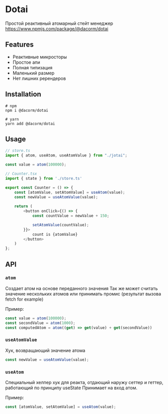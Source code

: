 # Dotai

Простой реактивный атомарный стейт менеджер
https://www.npmjs.com/package/@dacorm/dotai

## Features

- Реактивные микросторы
- Простое апи
- Полная типизация
- Маленький размер
- Нет лишних ререндеров

## Installation

```shell
# npm
npm i @dacorm/dotai

# yarn
yarn add @dacorm/dotai
```

## Usage

```ts
// store.ts
import { atom, useAtom, useAtomValue } from "./jotai";

const value = atom(100000);
```

```ts
// Counter.tsx
import { state } from './store.ts'

export const Counter = () => {
    const [atomValue, setAtomValue] = useAtom(value);
    const newValue = useAtomValue(value);
    
    return (
        <button onClick={() => {
            const countValue = newValue + 150;

            setAtomValue(countValue);
        }}>
            count is {atomValue}
        </button>
    )
};
```

## API

### `atom`

Создает атом на основе переданного значения
Так же может считать значение нескольких атомов или принимать промис (результат вызова fetch for example)

Пример:

```ts
const value = atom(100000);
const secondValue = atom(1000);
const computedAtom = atom((get) => get(value) + get(secondValue))
```

### `useAtomValue`

Хук, возвращающий значение атома

```ts
const newValue = useAtomValue(value);
```

### `useAtom`

Специальный хелпер хук для реакта, отдающий наружу сеттер и геттер, работающий по принципу useState
Принимает на вход атом.

Пример:

```ts
const [atomValue, setAtomValue] = useAtom(value);
```
